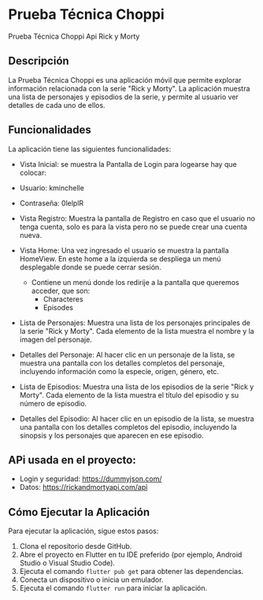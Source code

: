 

# Prueba Técnica Choppi
Prueba Técnica Choppi Api Rick y Morty


## Descripción

La Prueba Técnica Choppi es una aplicación móvil que permite explorar información relacionada con la serie "Rick y Morty". La aplicación muestra una lista de personajes y episodios de la serie, y permite al usuario ver detalles de cada uno de ellos.

## Funcionalidades

La aplicación tiene las siguientes funcionalidades:

- Vista Inicial: se muestra la Pantalla de Login para logearse hay que colocar:
 - Usuario: kminchelle
 - Contraseña: 0lelplR

- Vista Registro: Muestra la pantalla de Registro en caso que el usuario no tenga cuenta, solo es para la vista pero no se puede crear una cuenta nueva.
- Vista Home: Una vez ingresado el usuario se muestra la pantalla HomeView. En este home a la izquierda se despliega un menú desplegable donde se puede cerrar sesión.
    * Contiene un menú donde los redirije a la pantalla que queremos acceder, que son:
       - Characteres
       - Episodes

- Lista de Personajes: Muestra una lista de los personajes principales de la serie "Rick y Morty". Cada elemento de la lista muestra el nombre y la imagen del personaje.

- Detalles del Personaje: Al hacer clic en un personaje de la lista, se muestra una pantalla con los detalles completos del personaje, incluyendo información como la especie, origen, género, etc.

- Lista de Episodios: Muestra una lista de los episodios de la serie "Rick y Morty". Cada elemento de la lista muestra el título del episodio y su número de episodio.

- Detalles del Episodio: Al hacer clic en un episodio de la lista, se muestra una pantalla con los detalles completos del episodio, incluyendo la sinopsis y los personajes que aparecen en ese episodio.

## APi usada en el proyecto:
 - Login y seguridad: https://dummyjson.com/
 - Datos: https://rickandmortyapi.com/api

## Cómo Ejecutar la Aplicación

Para ejecutar la aplicación, sigue estos pasos:

1. Clona el repositorio desde GitHub.
2. Abre el proyecto en Flutter en tu IDE preferido (por ejemplo, Android Studio o Visual Studio Code).
3. Ejecuta el comando `flutter pub get` para obtener las dependencias.
4. Conecta un dispositivo o inicia un emulador.
5. Ejecuta el comando `flutter run` para iniciar la aplicación.








